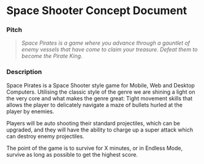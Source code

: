 # Space Shooter Concept Document

### Pitch
> _Space Pirates is a game where you advance through a gauntlet of enemy vessels that have come to claim your treasure. Defeat them to become the Pirate King._

### Description
Space Pirates is a Space Shooter style game for Mobile, Web and Desktop Computers. Utilising the classic style of the genre we are shining a light on the very core and what makes the genre great: Tight movement skills that allows the player to delicately navigate a maze of bullets hurled at the player by enemies.

Players will be auto shooting their standard projectiles, which can be upgraded, and they will have the ability to charge up a super attack which can destroy enemy projectiles.

The point of the game is to survive for X minutes, or in Endless Mode, survive as long as possible to get the highest score.

